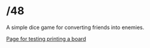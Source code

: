 # /48
A simple dice game for converting friends into enemies.

[Page for testing printing a board](https://trichoplax.github.io/48)